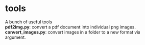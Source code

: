 # tools
A bunch of useful tools
<br />
**pdf2img.py**: convert a pdf document into individual png images.
<br />
**convert_images.py**: convert images in a folder to a new format via argument.
<br />
